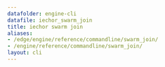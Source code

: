 ```yaml
---
datafolder: engine-cli
datafile: iechor_swarm_join
title: iechor swarm join
aliases:
- /edge/engine/reference/commandline/swarm_join/
- /engine/reference/commandline/swarm_join/
layout: cli
---
```


<!--
This page is automatically generated from iEchor's source code. If you want to
suggest a change to the text that appears here, open a ticket or pull request
in the source repository on GitHub:

https://github.com/iechor/cli
-->
